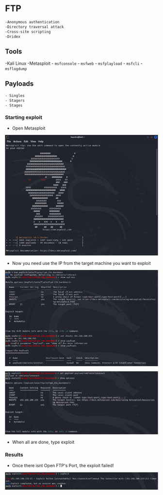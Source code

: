 # FTP

    -Anonymous authentication
    -Directory traversal attack
    -Cross-site scripting
    -Dridex

## Tools

-Kali Linux
-Metasploit
    - ``` msfconsole ```
    - ``` msfweb ``` 
    - ``` msfplayload ```
    - ``` msfcli ```
    - ``` msflogdump ```

## Payloads

    - Singles
    - Stagers
    - Stages

### Starting exploit

- Open Metasploit

![Alt text](./msf.png "start")

- Now you need use the IP from the target machine you want to exploit


![Alt text](./config.png "Config")

![Alt text](./show.png "Show")

- When all are done, type exploit

### Results

- Once there isnt Open FTP's Port, the exploit failed!

![Alt text](./result.png "result")